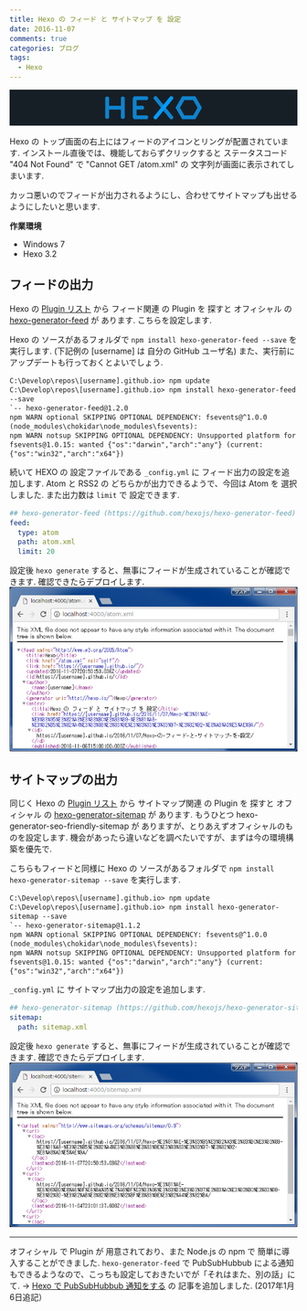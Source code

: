 ```yaml
---
title: Hexo の フィード と サイトマップ を 設定
date: 2016-11-07
comments: true
categories: ブログ
tags:
  - Hexo
---
```


![](/assets/hexo/hexo-3.2.png "Hexo")

Hexo の トップ画面の右上にはフィードのアイコンとリングが配置されています. インストール直後では、機能しておらずクリックすると ステータスコード "404 Not Found" で "Cannot GET /atom.xml" の 文字列が画面に表示されてしまいます.

カッコ悪いのでフィードが出力されるようにし、合わせてサイトマップも出せるようにしたいと思います.

**作業環境**
- Windows 7
- Hexo 3.2


## フィードの出力
Hexo の [Plugin リスト](https://hexo.io/plugins/) から フィード関連 の Plugin を 探すと オフィシャル の [hexo-generator-feed](https://github.com/hexojs/hexo-generator-feed) が あります. こちらを設定します.

Hexo の ソースがあるフォルダで `npm install hexo-generator-feed --save` を実行します. (下記例の [username] は 自分の GitHub ユーザ名)
また、実行前にアップデートも行っておくとよいでしょう.
```shell-session
C:\Develop\repos\[username].github.io> npm update
C:\Develop\repos\[username].github.io> npm install hexo-generator-feed --save
`-- hexo-generator-feed@1.2.0
npm WARN optional SKIPPING OPTIONAL DEPENDENCY: fsevents@^1.0.0 (node_modules\chokidar\node_modules\fsevents):
npm WARN notsup SKIPPING OPTIONAL DEPENDENCY: Unsupported platform for fsevents@1.0.15: wanted {"os":"darwin","arch":"any"} (current: {"os":"win32","arch":"x64"})
```

続いて HEXO の 設定ファイルである `_config.yml` に フィード出力の設定を追加します.
Atom と RSS2 の どちらかが出力できるようで、今回は Atom を 選択しました. また出力数は `limit` で 設定できます.
```yaml
## hexo-generator-feed (https://github.com/hexojs/hexo-generator-feed)
feed:
  type: atom
  path: atom.xml
  limit: 20
```

設定後 `hexo generate` すると、無事にフィードが生成されていることが確認できます. 確認できたらデプロイします.
![](/assets/hexo/hexo-feed.png)


## サイトマップの出力
同じく Hexo の [Plugin リスト](https://hexo.io/plugins/) から サイトマップ関連 の Plugin を 探すと オフィシャル の [hexo-generator-sitemap](https://github.com/hexojs/hexo-generator-sitemap) が あります. もうひとつ hexo-generator-seo-friendly-sitemap が ありますが、とりあえずオフィシャルのものを設定します.
機会があったら違いなどを調べたいですが、まずは今の環境構築を優先で.

こちらもフィードと同様に Hexo の ソースがあるフォルダで `npm install hexo-generator-sitemap --save` を実行します.
```shell-session
C:\Develop\repos\[username].github.io> npm update
C:\Develop\repos\[username].github.io> npm install hexo-generator-sitemap --save
`-- hexo-generator-sitemap@1.1.2
npm WARN optional SKIPPING OPTIONAL DEPENDENCY: fsevents@^1.0.0 (node_modules\chokidar\node_modules\fsevents):
npm WARN notsup SKIPPING OPTIONAL DEPENDENCY: Unsupported platform for fsevents@1.0.15: wanted {"os":"darwin","arch":"any"} (current: {"os":"win32","arch":"x64"})
```

`_config.yml` に サイトマップ出力の設定を追加します.
```yaml
## hexo-generator-sitemap (https://github.com/hexojs/hexo-generator-sitemap)
sitemap:
  path: sitemap.xml
```

設定後 `hexo generate` すると、無事にフィードが生成されていることが確認できます. 確認できたらデプロイします.
![](/assets/hexo/hexo-sitemap.png)



- - - -
オフィシャル で Plugin が 用意されており、また Node.js の npm で 簡単に導入することができました.
`hexo-generator-feed` で PubSubHubbub による通知もできるようなので、こっちも設定しておきたいでが「それはまた、別の話」にて.
→ [Hexo で PubSubHubbub 通知をする](/2017/01/06/HexoでPubSubHubbub通知をする/) の 記事を追加しました. (2017年1月6日追記）